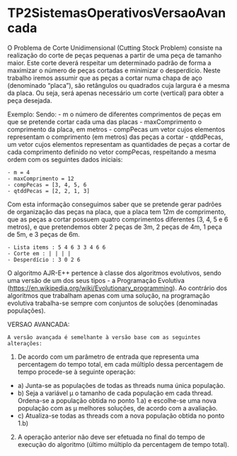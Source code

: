 # TP2SistemasOperativosVersaoAvancada
O Problema de Corte Unidimensional (Cutting Stock Problem) consiste na realização do corte de peças pequenas a partir de uma peça de tamanho maior. Este corte deverá respeitar um determinado padrão de forma a maximizar o número de peças cortadas e minimizar o desperdício. Neste trabalho iremos assumir que as peças a cortar numa chapa de aço (denominado “placa”), são retângulos ou quadrados cuja largura é a mesma da placa. Ou seja, será apenas necessário um corte (vertical) para obter a peça desejada.

Exemplo: Sendo:
    - m o número de diferentes comprimentos de peças em que se pretende cortar cada uma das placas
    - maxComprimento o comprimento da placa, em metros
    - compPecas um vetor cujos elementos representam o comprimento (em metros) das peças a cortar
    - qtddPecas, um vetor cujos elementos representam as quantidades de peças a cortar de cada comprimento definido no vetor compPecas, respeitando a mesma ordem com os seguintes dados iniciais:

    - m = 4
    - maxComprimento = 12
    - compPecas = [3, 4, 5, 6
    - qtddPecas = [2, 2, 1, 3]

Com esta informação conseguimos saber que se pretende gerar padrões de organização das peças na placa, que a placa tem 12m de comprimento, que as peças a cortar possuem quatro comprimentos diferentes (3, 4, 5 e 6 metros), e que pretendemos obter 2 peças de 3m, 2 peças de 4m, 1 peça de 5m, e 3 peças de 6m.

    - Lista items : 5 4 6 3 3 4 6 6
    - Corte em : | | | |
    - Desperdício : 3 0 2 6

O algoritmo AJR-E++ pertence à classe dos algoritmos evolutivos, sendo uma versão de um dos seus tipos - a Programação Evolutiva (https://en.wikipedia.org/wiki/Evolutionary_programming). Ao contrário dos algoritmos que trabalham apenas com uma solução, na programação evolutiva trabalha-se sempre com conjuntos de soluções (denominadas populações).

VERSAO AVANCADA:

    A versão avançada é semelhante à versão base com as seguintes alterações:
1. De acordo com um parâmetro de entrada que representa uma percentagem do tempo total,
em cada múltiplo dessa percentagem de tempo procede-se à seguinte operação:
- a) Junta-se as populações de todas as threads numa única população.
- b) Seja a variável μ o tamanho de cada população em cada thread. Ordena-se a população
obtida no ponto 1.a) e escolhe-se uma nova população com as μ melhores soluções, de
acordo com a avaliação.
- c) Atualiza-se todas as threads com a nova população obtida no ponto 1.b)
2. A operação anterior não deve ser efetuada no final do tempo de execução do algoritmo
(último múltiplo da percentagem de tempo total).
